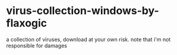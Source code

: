 # virus-collection-windows-by-flaxogic
a collection of viruses, download at your own risk. note that i'm not responsible for damages
